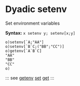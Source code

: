 # Dyadic setenv

Set environment variables

**Syntax:** ```x setenv y; setenv[x;y]```

```o
o)setenv[`A;"AA"]
o)setenv[`B`C;("BB";"CC")]
o)getenv[`A`B`C]
"AA"
"BB"
"CC"
o)
```

::: see
[getenv](/verbs/system/getenv.md)
[set](/verbs/file/set.md)
[get](/verbs/file/get.md)
:::
